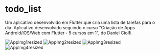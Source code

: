# todo_list

Um aplicativo desenvolvido em Flutter que cria uma lista de tarefas para o dia. Aplicativo desenvolvido seguindo o curso 
"Criação de Apps Android/iOS/Web com Flutter - 5 cursos em 1", do Daniel Ciolfi.




![AppImg1resized](https://user-images.githubusercontent.com/93054457/156856768-02d42c96-50d3-4baf-ab3a-c8a24908c452.jpeg)
![AppImg2resized](https://user-images.githubusercontent.com/93054457/156856569-7354d1bb-1ef7-4069-887a-942702690519.jpeg)
![AppImg3resized](https://user-images.githubusercontent.com/93054457/156856734-940943c5-94b2-4a52-9388-2476bbcb0e20.jpeg)
![AppImg4resized](https://user-images.githubusercontent.com/93054457/156856732-64699076-31d3-4c79-8a09-3e5e7b816e6c.jpeg)

